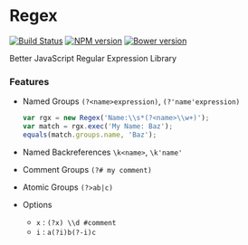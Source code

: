 # Regex

[![Build Status](https://travis-ci.org/tenbits/Regex.svg?branch=master)](https://travis-ci.org/tenbits/Regex)
[![NPM version](https://badge.fury.io/js/Regex.svg)](http://badge.fury.io/js/atma-regex)
[![Bower version](https://badge.fury.io/bo/Regex.svg)](http://badge.fury.io/bo/atma-regex)


Better JavaScript Regular Expression Library

### Features

- Named Groups `(?<name>expression)`, `(?'name'expression)`

    ```javascript
    var rgx = new Regex('Name:\\s*(?<name>\\w+)');
    var match = rgx.exec('My Name: Baz');
    equals(match.groups.name, 'Baz');
    ```

- Named Backreferences `\k<name>`, `\k'name'`

- Comment Groups `(?# my comment)`

- Atomic Groups `(?>ab|c)`

- Options
    + `x` : `(?x) \\d #comment`
    + `i` : `a(?i)b(?-i)c`
